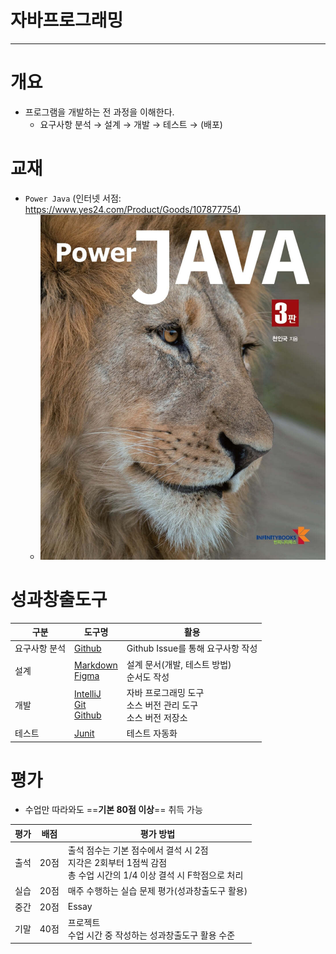 # 자바프로그래밍

---
# 개요
- 프로그램을 개발하는 전 과정을 이해한다.
	- 요구사항 분석 → 설계 → 개발 → 테스트 → (배포)

# 교재
- `Power Java` (인터넷 서점: https://www.yes24.com/Product/Goods/107877754)
	- ![](attachments/Pasted%20image%2020250303211432.png)


# 성과창출도구

| 구분      | 도구명                                                                               | 활용                                      |
| ------- | --------------------------------------------------------------------------------- | --------------------------------------- |
| 요구사항 분석 | [Github](Utils/Github.md)                                                         | Github Issue를 통해 요구사항 작성                |
| 설계      | [Markdown](Utils/Markdown.md)<br>[Figma](Utils/Figma.md)                          | 설계 문서(개발, 테스트 방법)<br>순서도 작성             |
| 개발      | [IntelliJ](Utils/IntelliJ.md)<br>[Git](Utils/Git.md)<br>[Github](Utils/Github.md) | 자바 프로그래밍 도구<br>소스 버전 관리 도구<br>소스 버전 저장소 |
| 테스트     | [Junit](Utils/Junit.md)                                                           | 테스트 자동화                                 |

# 평가
- 수업만 따라와도 ==**기본 80점 이상**== 취득 가능

| 평가  | 배점  | 평가 방법                                                                      |
| --- | --- | -------------------------------------------------------------------------- |
| 출석  | 20점 | 출석 점수는 기본 점수에서 결석 시 2점<br>지각은 2회부터 1점씩 감점<br>총 수업 시간의 1/4 이상 결석 시 F학점으로 처리 |
| 실습  | 20점 | 매주 수행하는 실습 문제 평가(성과창출도구 활용)                                                |
| 중간  | 20점 | Essay                                                                      |
| 기말  | 40점 | 프로젝트<br>수업 시간 중 작성하는 성과창출도구 활용 수준                                          |
